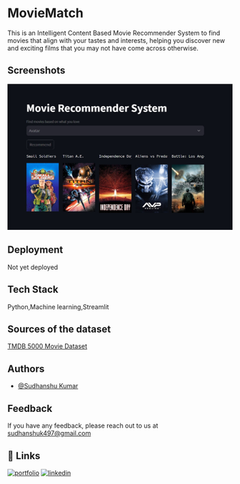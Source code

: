 # MovieMatch

This is an Intelligent Content Based Movie Recommender System to find movies that 
align with your tastes and interests, helping you discover new 
and exciting films that you may not have come across otherwise.


## Screenshots

![App Screenshot](https://github.com/sudhanshu432/MovieMatch/blob/main/MovieMatch.jpg)


  
## Deployment

Not yet deployed




## Tech Stack

Python,Machine learning,Streamlit


##  Sources of the dataset

[TMDB 5000 Movie Dataset](https://www.kaggle.com/datasets/tmdb/tmdb-movie-metadata)


## Authors

- [@Sudhanshu Kumar](https://github.com/sudhanshu432)


## Feedback

If you have any feedback, please reach out to us at sudhanshuk497@gmail.com


## 🔗 Links
[![portfolio](https://img.shields.io/badge/my_portfolio-000?style=for-the-badge&logo=ko-fi&logoColor=white)](https://github.com/sudhanshu432)
[![linkedin](https://img.shields.io/badge/linkedin-0A66C2?style=for-the-badge&logo=linkedin&logoColor=white)](https://www.linkedin.com/in/sudhanshu-kumar432/)
